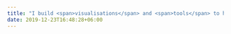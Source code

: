 ```yaml
---
title: "I build <span>visualisations</span> and <span>tools</span> to help you understand, explore and communicate your <span>data</span>"
date: 2019-12-23T16:48:28+06:00
---
```

